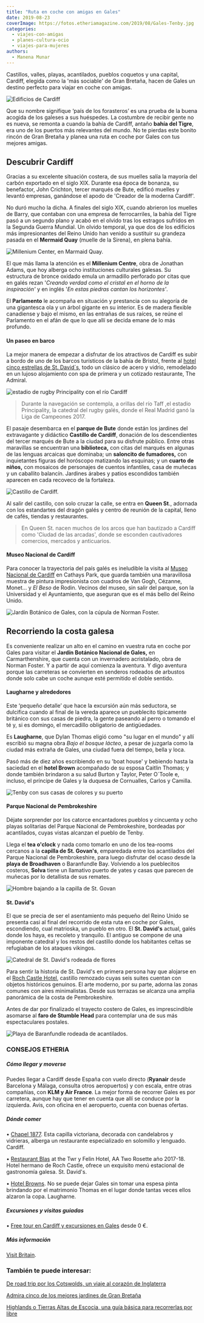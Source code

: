 ```yaml
---
title: "Ruta en coche con amigas en Gales"
date: 2019-08-23
coverImage: https://fotos.etheriamagazine.com/2019/08/Gales-Tenby.jpg
categories: 
  - viajes-con-amigas
  - planes-cultura-ocio
  - viajes-para-mujeres
authors: 
  - Manena Munar
---
```


Castillos, valles, playas, acantilados, pueblos coquetos y una capital, Cardiff, elegida como la 'más sociable' de Gran Bretaña, hacen de Gales un destino perfecto para viajar en coche con amigas.

![Edificios de Cardiff](https://fotos.etheriamagazine.com/2019/08/Cardiff-centro.jpg "Imagen de Cardiff, con su contraste de arquitectura antigua y moderna.")

Que su nombre signifique ‘país de los forasteros’ es una prueba de la buena acogida de 
los galeses a sus huéspedes. La costumbre de recibir gente no es nueva, se remonta a 
cuando la bahía de Cardiff, antaño **bahía del Tigre**, era uno de los puertos más 
relevantes del mundo. No te pierdas este bonito rincón de Gran Bretaña y planea una ruta 
en coche por Gales con tus mejores amigas. 

## Descubrir Cardiff

Gracias a su excelente situación costera, de sus muelles salía la mayoría del carbón 
exportado en el siglo XIX. Durante esa época de bonanza, su benefactor, John Crichton, 
tercer marqués de Bute, edificó muelles y levantó empresas, ganándose el apodo de 
'Creador de la moderna Cardiff'. 

No duró mucho la dicha. A finales del siglo XIX, cuando abrieron los muelles de Barry, 
que contaban con una empresa de ferrocarriles, la bahía del Tigre pasó a un segundo 
plano y acabó en el olvido tras los estragos sufridos en la Segunda Guerra Mundial. Un 
olvido temporal, ya que dos de los edificios más impresionantes del Reino Unido han 
venido a sustituir su grandeza pasada en el **Mermaid Quay** (muelle de la Sirena), en 
plena bahía. 

![Millenium Center, en Marmaid Quay.](https://fotos.etheriamagazine.com/2019/08/Cardiff-millenium-center.jpg "Millenium Center, en Marmaid Quay. © Manena Munar")

El que más llama la atención es el **Millenium Centre**, obra de Jonathan Adams, que hoy 
alberga ocho instituciones culturales galesas. Su estructura de bronce oxidado emula un 
armadillo perforado por citas que en galés rezan '_Creando verdad como el cristal en el 
horno de la inspiración'_ y en inglés '_En estas piedras cantan los horizontes'_. 

El **Parlamento** le acompaña en situación y prestancia con su alegoría de una 
gigantesca ola y un árbol gigante en su interior. Es de madera flexible canadiense y 
bajo el mismo, en las entrañas de sus raíces, se reúne el Parlamento en el afán de que 
lo que allí se decida emane de lo más profundo. 

#### Un paseo en barco

La mejor manera de empezar a disfrutar de los atractivos de Cardiff es subir a bordo de 
uno de los barcos turísticos de la bahía de Bristol, frente al [hotel cinco estrellas de 
St. 
David´s](https://www.ihg.com/voco/hotels/gb/en/cardiff/cwlcd/hoteldetail?cm_mmc=GoogleMaps-_-VX-_-GB-_-CWLCD#scmisc=nav_hoteldetail_vx), 
todo un clásico de acero y vidrio, remodelado en un lujoso alojamiento con spa de 
primera y un cotizado restaurante, The Admiral. 

![estadio de rugby Principality con el río Cardiff](https://fotos.etheriamagazine.com/2019/08/Cardiff-stadium.jpg "Al navegar por el río Cardiff se pasa por el famoso estadio de rugby Principality.")

> Durante la navegación se contempla, a orillas del río Taff ,el estadio Principality, la 
> catedral del rugby galés, donde el Real Madrid ganó la Liga de Campeones 2017. 

El pasaje desembarca en el **parque de Bute** donde están los jardines del extravagante 
y didáctico **Castillo de Cardiff**, donación de los descendientes del tercer marqués de 
Bute a la ciudad para su disfrute público. Entre otras maravillas se encuentran una 
**biblioteca,** con citas del marqués en algunas de las lenguas arcaicas que dominaba; 
un **saloncito de fumadores,** con inquietantes figuras del horóscopo matizando las 
esquinas; y un **cuarto de niños,** con mosaicos de personajes de cuentos infantiles, 
casa de muñecas y un caballito balancín. Jardines árabes y patios escondidos también 
aparecen en cada recoveco de la fortaleza. 

![Castillo de Cardiff.](https://fotos.etheriamagazine.com/2019/08/Cardiff-castillo.jpg "Castillo de Cardiff.")

Al salir del castillo, con solo cruzar la calle, se entra en **Queen St**., adornada con 
los estandartes del dragón galés y centro de reunión de la capital, lleno de cafés, 
tiendas y restaurantes. 

> En Queen St. nacen muchos de los arcos que han bautizado a Cardiff como 'Ciudad de las 
> arcadas', donde se esconden cautivadores comercios, mercados y anticuarios. 

#### Museo Nacional de Cardiff

Para conocer la trayectoria del país galés es ineludible la visita al [Museo Nacional de 
Cardiff](https://museum.wales/cardiff/) en Cathays Park, que guarda también una 
maravillosa muestra de pintura impresionista con cuadros de Van Gogh, Cézanne, Monet... 
y _El Beso_ de Rodin. Vecinos del museo, sin salir del parque, son la Universidad y el 
Ayuntamiento, que aseguran que es el más bello del Reino Unido. 

![Jardín Botánico de Gales, con la cúpula de Norman Foster.](https://fotos.etheriamagazine.com/2019/08/Gales-jardin-botanico.jpg "Jardín Botánico de Gales, con la cúpula de Norman Foster.")

## Recorriendo la costa galesa

Es conveniente realizar un alto en el camino en vuestra ruta en coche por Gales para 
visitar el **Jardín Botánico Nacional de Gales,** en Carmarthenshire, que cuenta con un 
invernadero acristalado, obra de Norman Foster. Y a partir de aquí comienza la aventura. 
Y digo aventura porque las carreteras se convierten en senderos rodeados de arbustos 
donde solo cabe un coche aunque esté permitido el doble sentido. 

#### Laugharne y alrededores

Este ‘pequeño detalle’ que hace la excursión aún más seductora, se dulcifica cuando al 
final de la vereda aparece un pueblecito típicamente británico con sus casas de piedra, 
la gente paseando al perro o tomando el té y, si es domingo, el mercadillo obligatorio 
de antigüedades. 

Es **Laugharne**, que Dylan Thomas eligió como "su lugar en el mundo" y allí escribió su 
magna obra _Bajo el bosque lácteo_, a pesar de juzgarla como la ciudad más extraña de 
Gales, una ciudad fuera del tiempo, bella y loca. 

Pasó más de diez años escribiendo en su 'boat house' y bebiendo hasta la saciedad en el 
**hotel Brown** acompañado de su esposa Caitlin Thomas; y donde también brindaron a su 
salud Burton y Taylor, Peter O´Toole e, incluso, el príncipe de Gales y la duquesa de 
Cornualles, Carlos y Camilla. 

![Tenby con sus casas de colores y su puerto](https://fotos.etheriamagazine.com/2019/08/Gales-Tenby.jpg "Pueblo amurallado de Tenby, en la costa de Pembrokeshire. © MM")

#### Parque Nacional de Pembrokeshire

Déjate sorprender por los catorce encantadores pueblos y cincuenta y ocho playas 
solitarias del Parque Nacional de Pembrokeshire, bordeadas por acantilados, cuyas vistas 
alcanzan el pueblo de Tenby. 

Llega el **tea o'clock** y nada como tomarlo en uno de los tea-rooms cercanos a la 
**capilla de St. Govan's**, emparedada entre los acantilados del Parque Nacional de 
Pembrokeshire, para luego disfrutar del ocaso desde la **playa de Broadhaven** o 
Baranfundle Bay. Volviendo a los pueblecitos costeros, **Solva** tiene un llamativo 
puerto de yates y casas que parecen de muñecas por lo detallista de sus remates. 

![Hombre bajando a la capilla de St. Govan](https://fotos.etheriamagazine.com/2019/08/Gales-parque-nacional-Pembrokeshire.jpg "Capilla de St. Govan en uno de los acantilados del Parque Nacional de Pembrokeshire. © MM")

#### St. David's

El que se precia de ser el asentamiento más pequeño del Reino Unido se presenta casi al 
final del recorrido de esta ruta en coche por Gales, escondiendo, cual matrioska, un 
pueblo en otro. El **St. David's** actual, galés donde los haya, es recoleto y 
tranquilo. El antiguo se compone de una imponente catedral y los restos del castillo 
donde los habitantes celtas se refugiaban de los ataques vikingos. 

![Catedral de St. David's rodeada de flores](https://fotos.etheriamagazine.com/2019/08/Gales-catedra-st-david.jpg "Catedral de St. David's. © MM")

Para sentir la historia de St. David's en primera persona hay que alojarse en el [Roch 
Castle Hotel](http://www.rochcastle.com), castillo remozado cuyas seis suites cuentan 
con objetos históricos genuinos. El arte moderno, por su parte, adorna las zonas comunes 
con aires minimalistas. Desde sus terrazas se alcanza una amplia panorámica de la costa 
de Pembrokeshire. 

Antes de dar por finalizado el trayecto costero de Gales, es imprescindible asomarse al 
**faro de Stumble Head** para contemplar una de sus más espectaculares postales. 

![Playa de Baranfundle rodeada de acantilados.](https://fotos.etheriamagazine.com/2019/08/Gales-playa-Baranfundle.jpg "Playa de Baranfundle, una de las más bellas del Reino Unido. © MM")

### CONSEJOS ETHERIA

##### Cómo llegar y moverse

Puedes llegar a Cardiff desde España con vuelo directo (**Ryanair** desde Barcelona y 
Málaga, consulta otros aeropuertos) y con escala, entre otras compañías, con **KLM y Air 
France**. La mejor forma de recorrer Gales es por carretera, aunque hay que tener en 
cuenta que allí se conduce por la izquierda. Avis, con oficina en el aeropuerto, cuenta 
con buenas ofertas. 

##### Dónde comer

• [Chapel 1877](https://chapel1877.com). Esta capilla victoriana, decorada con 
candelabros y vidrieras, alberga un restaurante especializado en solomillo y lenguado. 
Cardiff. 

• [Restaurant Blas](https://twryfelinhotel.com/dining/) at the Twr y Felin Hotel, AA Two 
Rosette año 2017-18. Hotel hermano de Roch Castle, ofrece un exquisito menú estacional 
de gastronomía galesa. St. David's. 

• [Hotel Browns](https://www.browns.wales). No se puede dejar Gales sin tomar una espesa 
pinta brindando por el matrimonio Thomas en el lugar donde tantas veces ellos alzaron la 
copa. Laugharne. 

##### Excursiones y visitas guiadas

• [Free tour en Cardiff y excursiones en 
Gales](https://www.civitatis.com/es/gales/?aid=10211) desde 0 €. 

##### Más información

[Visit Britain](https://www.visitbritain.com/es/es/gales). 

### También te puede interesar:

[De road trip por los Cotswolds, un viaje al corazón de 
Inglaterra](https://etheriamagazine.com/2019/08/08/de-road-trip-por-los-cotswolds-un-viaje-al-corazon-de-inglaterra/) 

[Admira cinco de los mejores jardines de Gran 
Bretaña](https://etheriamagazine.com/2021/04/22/los-mejores-jardines-de-gran-bretana/) 

[Highlands o Tierras Altas de Escocia, una guía básica para recorrerlas por 
libre](https://etheriamagazine.com/2020/09/10/mejor-ruta-3-dias-highlands-tierras-altas-escocia/)
